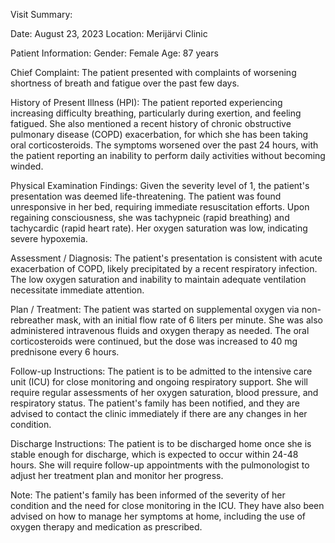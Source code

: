 Visit Summary:

Date: August 23, 2023
Location: Merijärvi Clinic

Patient Information:
Gender: Female
Age: 87 years

Chief Complaint:
The patient presented with complaints of worsening shortness of breath and fatigue over the past few days.

History of Present Illness (HPI):
The patient reported experiencing increasing difficulty breathing, particularly during exertion, and feeling fatigued. She also mentioned a recent history of chronic obstructive pulmonary disease (COPD) exacerbation, for which she has been taking oral corticosteroids. The symptoms worsened over the past 24 hours, with the patient reporting an inability to perform daily activities without becoming winded.

Physical Examination Findings:
Given the severity level of 1, the patient's presentation was deemed life-threatening. The patient was found unresponsive in her bed, requiring immediate resuscitation efforts. Upon regaining consciousness, she was tachypneic (rapid breathing) and tachycardic (rapid heart rate). Her oxygen saturation was low, indicating severe hypoxemia.

Assessment / Diagnosis:
The patient's presentation is consistent with acute exacerbation of COPD, likely precipitated by a recent respiratory infection. The low oxygen saturation and inability to maintain adequate ventilation necessitate immediate attention.

Plan / Treatment:
The patient was started on supplemental oxygen via non-rebreather mask, with an initial flow rate of 6 liters per minute. She was also administered intravenous fluids and oxygen therapy as needed. The oral corticosteroids were continued, but the dose was increased to 40 mg prednisone every 6 hours.

Follow-up Instructions:
The patient is to be admitted to the intensive care unit (ICU) for close monitoring and ongoing respiratory support. She will require regular assessments of her oxygen saturation, blood pressure, and respiratory status. The patient's family has been notified, and they are advised to contact the clinic immediately if there are any changes in her condition.

Discharge Instructions:
The patient is to be discharged home once she is stable enough for discharge, which is expected to occur within 24-48 hours. She will require follow-up appointments with the pulmonologist to adjust her treatment plan and monitor her progress.

Note: The patient's family has been informed of the severity of her condition and the need for close monitoring in the ICU. They have also been advised on how to manage her symptoms at home, including the use of oxygen therapy and medication as prescribed.